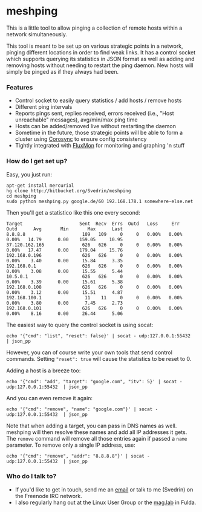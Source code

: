 # meshping #

This is a little tool to allow pinging a collection of remote hosts within a network simultaneously.

This tool is meant to be set up on various strategic points in a network, pinging different locations in order to find weak links. It has a control socket which supports querying its statistics in JSON format as well as adding and removing hosts without needing to restart the ping daemon. New hosts will simply be pinged as if they always had been.

### Features ###

* Control socket to easily query statistics / add hosts / remove hosts
* Different ping intervals
* Reports pings sent, replies received, errors received (i.e., "Host unreachable" messages), avg/min/max ping time
* Hosts can be added/removed live without restarting the daemon
* Sometime in the future, those strategic points will be able to form a cluster using [Corosync](http://corosync.github.io/corosync/) to ensure config consistency
* Tightly integrated with [FluxMon](http://fluxmon.de) for monitoring and graphing 'n stuff

### How do I get set up? ###

Easy, you just run:

```
apt-get install mercurial
hg clone http://bitbucket.org/Svedrin/meshping
cd meshping
sudo python meshping.py google.de/60 192.168.178.1 somewhere-else.net
```

Then you'll get a statistico like this one every second:

```
Target                     Sent  Recv  Errs  Outd   Loss     Err    Outd      Avg       Min       Max      Last
8.8.8.8                     109   109     0     0   0.00%   0.00%   0.00%   14.79      0.00    159.05     10.95
37.120.162.165              626   626     0     0   0.00%   0.00%   0.00%   17.47      0.00    179.04     15.76
192.168.0.196               626   626     0     0   0.00%   0.00%   0.00%    3.40      0.00     15.84      3.35
192.168.0.1                 626   626     0     0   0.00%   0.00%   0.00%    3.08      0.00     15.55      5.44
10.5.0.1                    626   626     0     0   0.00%   0.00%   0.00%    3.39      0.00     15.61      5.38
192.168.0.108               626   626     0     0   0.00%   0.00%   0.00%    3.12      0.00     15.51      4.87
192.168.100.1                11    11     0     0   0.00%   0.00%   0.00%    3.80      0.00      7.45      2.73
192.168.0.101               626   626     0     0   0.00%   0.00%   0.00%    8.16      0.00     26.44      5.06
```

The easiest way to query the control socket is using socat:

```
echo '{"cmd": "list", "reset": false}' | socat - udp:127.0.0.1:55432  | json_pp
```

However, you can of course write your own tools that send control commands. Setting `"reset": true` will cause the statistics to be reset to 0.

Adding a host is a breeze too:

```
echo '{"cmd": "add", "target": "google.com", "itv": 5}' | socat - udp:127.0.0.1:55432  | json_pp
```

And you can even remove it again:

```
echo '{"cmd": "remove", "name": "google.com"}' | socat - udp:127.0.0.1:55432  | json_pp
```

Note that when adding a target, you can pass in DNS names as well. meshping will then resolve these names and add all IP addresses it gets. The `remove` command will remove all those entries again if passed a `name` parameter. To remove only a single IP address, use:

```
echo '{"cmd": "remove", "addr": "8.8.8.8"}' | socat - udp:127.0.0.1:55432  | json_pp
```

### Who do I talk to? ###

* If you'd like to get in touch, send me an [email](mailto:i.am@svedr.in) or talk to me (Svedrin) on the Freenode IRC network.
* I also regularly hang out at the Linux User Group or the [mag.lab](http://mag.lab.sh) in Fulda.